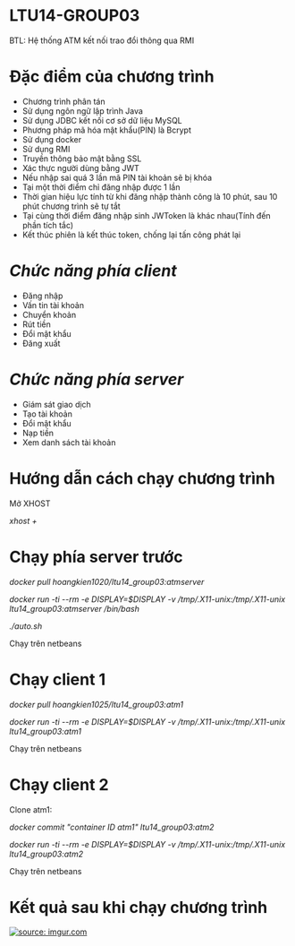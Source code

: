 # LTU14-GROUP03
BTL: Hệ thống ATM kết nối trao đổi thông qua RMI
# Đặc điểm của chương trình
- Chương trình phân tán
- Sử dụng ngôn ngữ lập trình Java										
- Sử dụng JDBC kết nối cơ sở dữ liệu MySQL										
- Phương pháp mã hóa mật khẩu(PIN) là Bcrypt										
- Sử dụng docker
- Sử dụng RMI
- Truyền thông bảo mật bằng SSL
- Xác thực người dùng bằng JWT
- Nếu nhập sai quá 3 lần mã PIN tài khoản sẽ bị khóa
- Tại một thời điểm chỉ đăng nhập được 1 lần
- Thời gian hiệu lực tính từ khi đăng nhập thành công là 10 phút, sau 10 phút chương trình sẽ tự tắt
- Tại cùng thời điểm đăng nhập sinh JWToken là khác nhau(Tính đến phần tích tắc)
- Kết thúc phiên là kết thúc token, chống lại tấn công phát lại
# *Chức năng phía client*
- Đăng nhập
- Vấn tin tài khoản
- Chuyển khoản
- Rút tiền
- Đổi mật khẩu
- Đăng xuất
# *Chức năng phía server*
- Giám sát giao dịch
- Tạo tài khoản
- Đổi mật khẩu
- Nạp tiền
- Xem danh sách tài khoản

# Hướng dẫn cách chạy chương trình
Mở XHOST

*xhost +*
# Chạy phía server trước

*docker pull hoangkien1020/ltu14_group03:atmserver*

*docker run -ti --rm -e DISPLAY=$DISPLAY -v /tmp/.X11-unix:/tmp/.X11-unix ltu14_group03:atmserver /bin/bash*

*./auto.sh*

Chạy trên netbeans
# Chạy client 1
*docker pull hoangkien1025/ltu14_group03:atm1*

*docker run -ti --rm -e DISPLAY=$DISPLAY -v /tmp/.X11-unix:/tmp/.X11-unix ltu14_group03:atm1*

Chạy trên netbeans
# Chạy client 2
Clone atm1:

*docker commit "container ID atm1" ltu14_group03:atm2*

*docker run -ti --rm -e DISPLAY=$DISPLAY -v /tmp/.X11-unix:/tmp/.X11-unix ltu14_group03:atm2*

Chạy trên netbeans

# Kết quả sau khi chạy chương trình
<a href="https://imgur.com/lyA7obN"><img src="https://i.imgur.com/lyA7obN.png" title="source: imgur.com" /></a>

